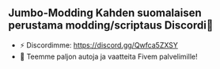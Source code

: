 ## Jumbo-Modding Kahden suomalaisen perustama modding/scriptaus Discordi👋
- ⚡ Discordimme: https://discord.gg/Qwfca5ZXSY
- 🔭 Teemme paljon autoja ja vaatteita Fivem palvelimille! 
<!--
**JumboModding/JumboModding** is a ✨ _special_ ✨ repository because its `README.md` (this file) appears on your GitHub profile.

Here are some ideas to get you started:

- 🔭 I’m currently working on ...
- 🌱 I’m currently learning ...
- 👯 I’m looking to collaborate on ...
- 🤔 I’m looking for help with ...
- 💬 Ask me about ...
- 📫 How to reach me: ...
- 😄 Pronouns: ...
- ⚡ Fun fact: ...
-->
